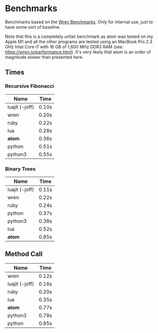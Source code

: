 # Benchmarks

Benchmarks based on the [Wren Benchmarks](https://github.com/wren-lang/wren/tree/main/test/benchmark). Only for internal
use, just to have some sort of baseline.

Note that this is a completely unfair benchmark as atom was tested on my Apple M1 and all the other programs are tested
using an MacBook Pro 2.3 GHz Intel Core i7 with 16 GB of 1,600 MHz DDR3 RAM (see: https://wren.io/performance.html).
It's very likely that atom is an order of magnitude slower than presented here.

## Times

### Recursive Fibonacci

| Name | Time |
|------|------|
| luajit (-joff) | 0.10s |
| wren | 0.20s |
| ruby | 0.22s |
| lua | 0.28s |
| **atom** | 0.36s |
| python | 0.51s |
| python3 | 0.55s |

### Binary Trees

| Name | Time |
|------|------|
| luajit (-joff) | 0.11s |
| wren | 0.22s |
| ruby | 0.24s |
| python | 0.37s |
| python3 | 0.38s |
| lua | 0.52s |
| **atom** | 0.85s |

## Method Call

| Name | Time |
|------|------|
| wren | 0.12s |
| luajit (-joff) | 0.16s |
| ruby | 0.20s |
| lua | 0.35s |
| **atom** | 0.77s |
| python3 | 0.78s |
| python | 0.85s |
